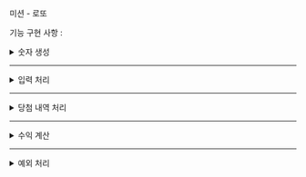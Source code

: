 미션 - 로또

기능 구현 사항 : 

<details>
<summary>숫자 생성</summary>
<div markdown="1">

라이브러리를 통해 7개의 랜덤한 숫자 생성(7번째 숫자가 보너스 숫자)

</div>
</details>

------------------------------

<details>
<summary>입력 처리</summary>
<div markdown="1">

입력이 들어오면 오름차순 정렬 후 저장

</div>
</details>

------------------------------

<details>
<summary>당첨 내역 처리</summary>
<div markdown="1">

입력값과 로또숫자를 비교후 당첨내역을 연산한다.

</div>
</details>

-------------------------------

<details>
<summary>수익 계산</summary>
<div markdown="1">

로또 가격을 기반으로 수익률을 계산한다

전체 로또 가격/ 수익 금액

</div>
</details>


-------------------------------

<details>
<summary>예외 처리</summary>
<div markdown="1">

로또 숫자의 개수, 값이 1-45사이인지, 로또 가격이 1000원이상이고 나눠떨어지는지

</div>
</details>
